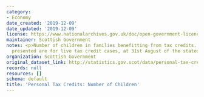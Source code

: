```yaml
---
category:
- Economy
date_created: '2019-12-09'
date_updated: '2019-12-09'
license: https://www.nationalarchives.gov.uk/doc/open-government-licence/version/3/
maintainer: Scottish Government
notes: <p>Number of children in families benefitting from tax credits. The figures
  presented are for live tax credit cases, at 31st August of the stated years.</p>
organization: Scottish Government
original_dataset_link: http://statistics.gov.scot/data/personal-tax-credits-number-of-children
records: null
resources: []
schema: default
title: 'Personal Tax Credits: Number of Children'
---
```

